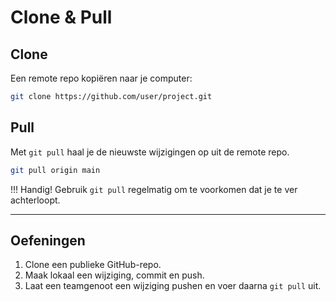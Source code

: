 # Clone & Pull

## Clone

Een remote repo kopiëren naar je computer:
```bash
git clone https://github.com/user/project.git
```

## Pull

Met `git pull` haal je de nieuwste wijzigingen op uit de remote repo.
```bash
git pull origin main
```

!!! Handig!
    Gebruik `git pull` regelmatig om te voorkomen dat je te ver achterloopt.

---

## Oefeningen

1. Clone een publieke GitHub-repo.
2. Maak lokaal een wijziging, commit en push.
3. Laat een teamgenoot een wijziging pushen en voer daarna `git pull` uit.
